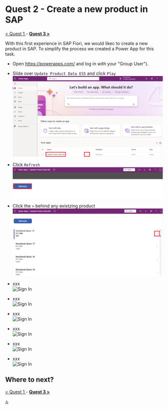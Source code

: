 # Quest 2 - Create a new product in SAP

[ < Quest 1 ](quest1.md) - **[ Quest 3 > ](quest3.md)**

With this first experience in SAP Fiori, we would likec to create a new product in SAP. To simplify the process we created a Power App for this task.

* Open https://powerapps.com/ and log in with your "Group User"). 

* Slide over `Update Product Data ES5` and click `Play` <br>
 ![Sign In](../media/quest2/1-select-app.png) <br>


* Click `Refresh`  <br>
 ![Sign In](../media/quest2/2-refresh.png) <br>

* Click the `>` behind any existzing product  <br>
 ![Sign In](../media/quest2/3-refresh-new.png) <br>


* xxx  <br>
 ![Sign In](../xxx) <br>


* xxx  <br>
 ![Sign In](../xxx) <br>


* xxx  <br>
 ![Sign In](../xxx) <br>


* xxx  <br>
 ![Sign In](../xxx) <br>
 

* xxx  <br>
 ![Sign In](../xxx) <br>
 

* xxx  <br>
 ![Sign In](../xxx) <br>






## Where to next?
[ < Quest 1 ](quest1.md) - **[ Quest 3 > ](quest3.md)**

[🔝](#)
